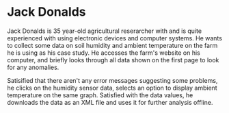 # Jack Donalds
Jack Donalds is 35 year-old agricultural reserarcher with and is quite experienced with using electronic devices and computer systems.
He wants to collect some data on soil humidity and ambient temperature on the farm he is using as his case study. He accesses the farm's website on his computer, and briefly looks through all data shown on the first page to look for any anomalies.

Satisified that there aren't any error messages suggesting some problems, he clicks on the humidity sensor data, selects an option to display ambient temperature on the same graph. Satisfied with the data values, he downloads the data as an XML file and uses it for further analysis offline.
